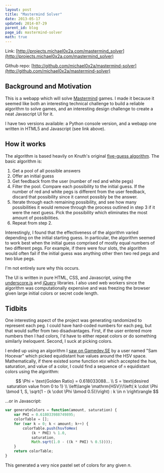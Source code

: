```yaml
---
layout: post
title: "Mastermind Solver"
date: 2013-05-17
updated: 2014-07-29
parent_id: blog
page_id: mastermind-solver
math: true
---
```


Link: [http://projects.michael0x2a.com/mastermind_solver](http://projects.michael0x2a.com/mastermind_solver)

Github repo: [http://github.com/michael0x2a/mastermind-solver](http://github.com/michael0x2a/mastermind-solver)

## Background and Motivation ##

This is a webapp which will solve [Mastermind][1] games. I made it because it seemed like both an interesting technical challenge to build a reliable algorithm to solve games, and an interesting design challenge to create a neat Javascript UI for it.

I  have two versions available: a Python console version, and a webapp one written in HTML5 and Javascript (see link above).

  [1]: http://en.wikipedia.org/wiki/Mastermind_(game)

## How it works ##

The algorithm is based heavily on Knuth's original [five-guess algorithm][knuth]. The basic algorithm is:

1.  Get a pool of all possible answers
2.  Offer an initial guess
2.  Get feedback from the user (number of red and white pegs)
3.  Filter the pool. Compare each possibility to the initial guess. If the number of red and white pegs is different from the user feedback, discard that possibility since it cannot possibly be the answer.
4.  Iterate through each remaining possibility, and see how many possibilities it would remove through the process outlined in step 3 if it were the next guess. Pick the possibility which eliminates the most amount of possibilities.
5.  Repeat from step 2.

Interestingly, I found that the effectiveness of the algorithm varied depending on the initial starting guess. In particular, the algorithm seemed to work best when the initial guess comprised of mostly equal numbers of two different pegs. For example, if there were four slots, the algorithm would often fail if the initial guess was anything other then two red pegs and two blue pegs.

I'm not entirely sure why this occurs.

The UI is written in pure HTML, CSS, and Javascript, using the [underscore.js][us] and [jQuery][jq] libraries. I also used web workers since the algorithm was computationally expensive and was freezing the browser given large initial colors or secret code length.

## Tidbits

One interesting aspect of the project was generating randomized to represent each peg. I could have hard-coded numbers for each peg, but that would suffer from two disadvantages. First, if the user entered more numbers then I had colors, I'd have to either repeat colors or do something similarly ineloquent. Second, I suck at picking colors.

I ended up using an algorithm I [saw on Gamedev.SE][colors] by a user named "Sam Hocevar" which picked equidistant hue values around the HSV space.  Mathematically, if there existed some function `HSV` which accepted the hue, saturation, and value of a color, I could find a sequence of `n` equidistant colors using the algorithm:

$$
\Phi = \text{Golden Ratio} = 0.618033088... \\
S = \text{desired saturation value from 0 to 1} \\
\left\langle \mathrm{HSV}\!\left( k \cdot \Phi \bmod 1, S, \sqrt{1 - (k \cdot \Phi \bmod 0.5)}\right) : k \in n \right\rangle
$$

...or in Javascript:

```javascript
var generateColors = function(amount, saturation) {
    var PHI = 0.618033988749895;
    colorTable = [];
    for (var k = 0; k < amount; k++) {
        colorTable.push(hsvToHex(
            (k * PHI) % 1.0, 
            saturation, 
            Math.sqrt(1.0 - ((k * PHI) % 0.5))));
    }
    return colorTable;
}
```

This generated a very nice pastel set of colors for any given $n$.


  [knuth]: http://en.wikipedia.org/wiki/Mastermind_%28board_game%29#Five-guess_algorithm
  [us]: http://underscorejs.org
  [jq]: http://jquery.org
  [colors]: http://gamedev.stackexchange.com/a/46469